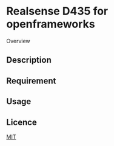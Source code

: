 Realsense D435 for openframeworks
====

Overview

## Description

## Requirement

## Usage


## Licence

[MIT](https://github.com/tcnksm/tool/blob/master/LICENCE)
